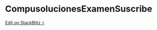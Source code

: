 # CompusolucionesExamenSuscribe

[Edit on StackBlitz ⚡️](https://stackblitz.com/edit/vitejs-vite-meaoyv)